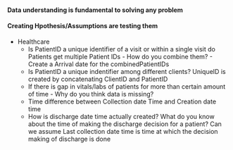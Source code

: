 #### Data understanding is fundamental to solving any problem


#### Creating Hpothesis/Assumptions are testing them
* Healthcare
  * Is PatientID a unique identifier of a visit or within a single visit do Patients get multiple Patient IDs - How do you combine them? - Create a Arrival date for the combinedPatientIDs 
  * Is PatientID a unique indentifier among different clients? UniqueID is created by concatenating ClientID and PatientID
  * If there is gap in vitals/labs of patients for more than certain amount of time - Why do you think data is missing?
  * Time difference between Collection date Time and Creation date time
  * How is discharge date time actually created? What do you know about the time of making the discharge decision for a patient? Can we assume Last collection date time is time at which the decision making of discharge is done
  






